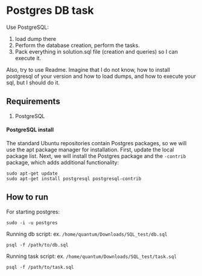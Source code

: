 # Postgres DB task

Use PostgreSQL:

1) load dump there
2) Perform the database creation, perform the tasks.
3) Pack everything in solution.sql file (creation and queries) so I can execute it.

Also, try to use Readme. Imagine that I do not know, how to install postgresql of your version and how to load dumps, and how to execute your sql, but I should do it.

## Requirements
1. PostgreSQL

#### PostgreSQL install 
The standard Ubuntu repositories contain Postgres packages, so we will use the apt package manager for installation.
First, update the local package list. Next, we will install the Postgres package and the `-contrib` package, which adds additional functionality:

    sudo apt-get update
    sudo apt-get install postgresql postgresql-contrib

## How to run
For starting postgres:

    sudo -i -u postgres

Running db script: ex. `/home/quantum/Downloads/SQL_test/db.sql`

	psql -f /path/to/db.sql

Running task script: ex. `/home/quantum/Downloads/SQL_test/task.sql`

	psql -f /path/to/task.sql

